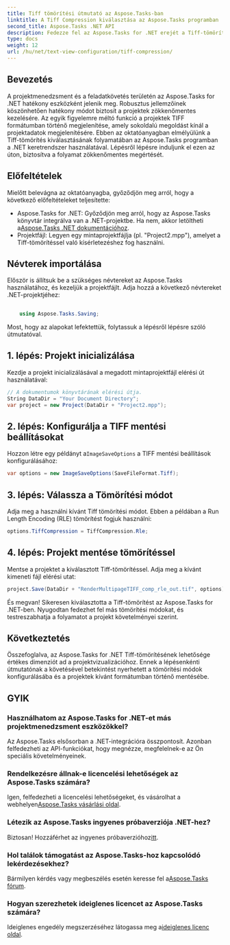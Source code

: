 ```yaml
---
title: Tiff tömörítési útmutató az Aspose.Tasks-ban
linktitle: A Tiff Compression kiválasztása az Aspose.Tasks programban
second_title: Aspose.Tasks .NET API
description: Fedezze fel az Aspose.Tasks for .NET erejét a Tiff-tömörítés kiválasztásában. Kövesse lépésenkénti útmutatónkat a projekt hatékony megjelenítéséhez.
type: docs
weight: 12
url: /hu/net/text-view-configuration/tiff-compression/
---
```

## Bevezetés
A projektmenedzsment és a feladatkövetés területén az Aspose.Tasks for .NET hatékony eszközként jelenik meg. Robusztus jellemzőinek köszönhetően hatékony módot biztosít a projektek zökkenőmentes kezelésére. Az egyik figyelemre méltó funkció a projektek TIFF formátumban történő megjelenítése, amely sokoldalú megoldást kínál a projektadatok megjelenítésére. Ebben az oktatóanyagban elmélyülünk a Tiff-tömörítés kiválasztásának folyamatában az Aspose.Tasks programban a .NET keretrendszer használatával. Lépésről lépésre induljunk el ezen az úton, biztosítva a folyamat zökkenőmentes megértését.
## Előfeltételek
Mielőtt belevágna az oktatóanyagba, győződjön meg arról, hogy a következő előfeltételeket teljesítette:
-  Aspose.Tasks for .NET: Győződjön meg arról, hogy az Aspose.Tasks könyvtár integrálva van a .NET-projektbe. Ha nem, akkor letöltheti a[Aspose.Tasks .NET dokumentációhoz](https://reference.aspose.com/tasks/net/).
- Projektfájl: Legyen egy mintaprojektfájlja (pl. "Project2.mpp"), amelyet a Tiff-tömörítéssel való kísérletezéshez fog használni.
## Névterek importálása
Először is állítsuk be a szükséges névtereket az Aspose.Tasks használatához, és kezeljük a projektfájlt. Adja hozzá a következő névtereket .NET-projektjéhez:
```csharp
    
    using Aspose.Tasks.Saving;
```
Most, hogy az alapokat lefektettük, folytassuk a lépésről lépésre szóló útmutatóval.
## 1. lépés: Projekt inicializálása
Kezdje a projekt inicializálásával a megadott mintaprojektfájl elérési út használatával:
```csharp
// A dokumentumok könyvtárának elérési útja.
String DataDir = "Your Document Directory";
var project = new Project(DataDir + "Project2.mpp");
```
## 2. lépés: Konfigurálja a TIFF mentési beállításokat
 Hozzon létre egy példányt a`ImageSaveOptions` a TIFF mentési beállítások konfigurálásához:
```csharp
var options = new ImageSaveOptions(SaveFileFormat.Tiff);
```
## 3. lépés: Válassza a Tömörítési módot
Adja meg a használni kívánt Tiff tömörítési módot. Ebben a példában a Run Length Encoding (RLE) tömörítést fogjuk használni:
```csharp
options.TiffCompression = TiffCompression.Rle;
```
## 4. lépés: Projekt mentése tömörítéssel
Mentse a projektet a kiválasztott Tiff-tömörítéssel. Adja meg a kívánt kimeneti fájl elérési utat:
```csharp
project.Save(DataDir + "RenderMultipageTIFF_comp_rle_out.tif", options);
```
És megvan! Sikeresen kiválasztotta a Tiff-tömörítést az Aspose.Tasks for .NET-ben. Nyugodtan fedezhet fel más tömörítési módokat, és testreszabhatja a folyamatot a projekt követelményei szerint.
## Következtetés
Összefoglalva, az Aspose.Tasks for .NET Tiff-tömörítésének lehetősége értékes dimenziót ad a projektvizualizációhoz. Ennek a lépésenkénti útmutatónak a követésével betekintést nyerhetett a tömörítési módok konfigurálásába és a projektek kívánt formátumban történő mentésébe.
## GYIK
### Használhatom az Aspose.Tasks for .NET-et más projektmenedzsment eszközökkel?
Az Aspose.Tasks elsősorban a .NET-integrációra összpontosít. Azonban felfedezheti az API-funkciókat, hogy megnézze, megfelelnek-e az Ön speciális követelményeinek.
### Rendelkezésre állnak-e licencelési lehetőségek az Aspose.Tasks számára?
 Igen, felfedezheti a licencelési lehetőségeket, és vásárolhat a webhelyen[Aspose.Tasks vásárlási oldal](https://purchase.aspose.com/buy).
### Létezik az Aspose.Tasks ingyenes próbaverziója .NET-hez?
 Biztosan! Hozzáférhet az ingyenes próbaverzióhoz[itt](https://releases.aspose.com/).
### Hol találok támogatást az Aspose.Tasks-hoz kapcsolódó lekérdezésekhez?
 Bármilyen kérdés vagy megbeszélés esetén keresse fel a[Aspose.Tasks fórum](https://forum.aspose.com/c/tasks/15).
### Hogyan szerezhetek ideiglenes licencet az Aspose.Tasks számára?
 Ideiglenes engedély megszerzéséhez látogassa meg a[ideiglenes licenc oldal](https://purchase.aspose.com/temporary-license/).